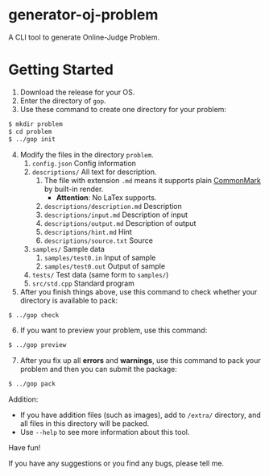 # generator-oj-problem

A CLI tool to generate Online-Judge Problem.

# Getting Started

1. Download the release for your OS.
2. Enter the directory of `gop`.
3. Use these command to create one directory for your problem:
```sh
$ mkdir problem
$ cd problem
$ ../gop init
```
4. Modify the files in the directory `problem`.
   1. `config.json` Config information
   2. `descriptions/` All text for description. 
      1. The file with extension `.md` means it supports plain [CommonMark](https://commonmark.org/) by built-in render. 
         - **Attention**: No LaTex supports.
      2. `descriptions/description.md` Description
      3. `descriptions/input.md` Description of input
      4. `descriptions/output.md` Description of output
      5. `descriptions/hint.md` Hint
      6. `descriptions/source.txt` Source
   3. `samples/` Sample data
      1. `samples/test0.in` Input of sample
      2. `samples/test0.out` Output of sample
   4.  `tests/` Test data (same form to `samples/`)
   5.  `src/std.cpp` Standard program
5. After you finish things above, use this command to check whether your directory is available to pack:
```sh
$ ../gop check
```
6. If you want to preview your problem, use this command:
```sh
$ ../gop preview
```
7. After you fix up all **errors** and **warnings**, use this command to pack your problem and then you can submit the package:
```sh
$ ../gop pack
```

Addition:
- If you have addition files (such as images), add to `/extra/` directory, and all files in this directory will be packed.
- Use `--help` to see more information about this tool.

Have fun!

If you have any suggestions or you find any bugs, please tell me.
